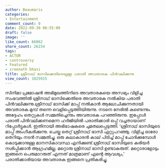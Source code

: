 ```yaml
---
author: Beaumaris
categories:
- Entertainment
comment_count: 0
date: 2022-09-30 06:55:09
draft: false
image: ''
like_count: 66062
share_count: 26234
tags:
- ACTOR
- controversy
- Featured
- sreenath bhasi
title: ശ്രീനാഥ് ഭാസിക്കെതിരെയുള്ള പരാതി അവതാരക പിൻ‌വലിക്കുന്നു
view_count: 1025915
---
```


സിനിമാ പ്രമോഷന്‍ അഭിമുഖത്തിനിടെ അവതാരകയെ അസഭ്യം വിളിച്ച സംഭവത്തിൽ ശ്രീനാഥ് ഭാസിക്കെതിരെ അവതാരക നല്‍കിയ പരാതി പിൻ‌വലിക്കുന്നു.ശ്രീനാഥ് ഭാസിക്ക് മാപ്പ് നല്‍കാന്‍ ആലോചിക്കുന്നതായി അവതാരക മുമ്പ് തന്നെ വെളിപ്പെടുത്തിയിരുന്നു. നടനെ നേരിൽ കണ്ടെന്നും അദ്ദേഹം തെറ്റുകൾ സമ്മതിച്ചെന്നും അവതാരക പറഞ്ഞിരുന്നു. ഇപ്പോൾ പരാതി പിന്‍വലിക്കണമെന്ന ഹര്‍ജിയില്‍ പരാതിക്കാരി ഒപ്പ് വച്ചതായാണ് റിപ്പോര്‍ട്ടുകള്‍. ഇതിനായി അഭിഭാഷകരെ ചുമതലപ്പെടുത്തി. ‘ശ്രീനാഥ് ഭാസിയുടെ മാപ്പ് അംഗീകരിക്കുന്നു. ചെയ്ത തെറ്റ് ശ്രീനാഥ് ഭാസി ഏറ്റുപറഞ്ഞു. വിളിച്ച ഓരോ തെറിയും നടന്‍ സമ്മതിച്ചു. ഒരു കലാകാരന്‍ കാല് പിടിച്ച് മാപ്പ് ചോദിക്കുമ്പോള്‍ കൊടുക്കാനുള്ള മാനസികാവസ്ഥ എനിക്കുണ്ട്.ശ്രീനാഥ് ഭാസിയുടെ കരിയര്‍ നശിപ്പിക്കാന്‍ ആഗ്രഹമില്ല. മറ്റൊരു ശ്രീനാഥ് ഭാസി ഉണ്ടാകരുത്. മറ്റൊരാളോടും ഇങ്ങനെ പെരുമാറരുത് എന്നത് മാത്രമാണ് എന്റെ ആവശ്യം,’ പരാതിക്കാരിയായ അവതാരക ഇങ്ങനെ പ്രതികരിച്ചു.
